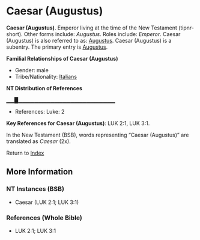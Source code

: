 # Caesar (Augustus)
**Caesar (Augustus)**. 
Emperor living at the time of the New Testament (tipnr-short). 
Other forms include: 
*Augustus*. 
Roles include: 
_Emperor_. 
Caesar (Augustus) is also referred to as: 
[Augustus](Augustus.md). 
Caesar (Augustus) is a subentry. The primary entry is 
[Augustus](Augustus.md). 




**Familial Relationships of Caesar (Augustus)**


* Gender: male
* Tribe/Nationality: [Italians](../../../groups/md/acai/Italy.md)


**NT Distribution of References**

▁▁█▁▁▁▁▁▁▁▁▁▁▁▁▁▁▁▁▁▁▁▁▁▁▁▁
* References: Luke: 2



**Key References for Caesar (Augustus)**: 
LUK 2:1, LUK 3:1. 




In the New Testament (BSB), words representing “Caesar (Augustus)” are translated as 
*Caesar* (2x). 


Return to [Index](00-Index.md)

## More Information

### NT Instances (BSB)

* Caesar (LUK 2:1; LUK 3:1)



### References (Whole Bible)

* LUK 2:1; LUK 3:1



